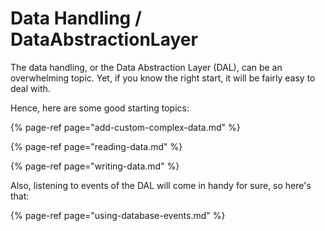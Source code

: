 # Data Handling / DataAbstractionLayer

The data handling, or the Data Abstraction Layer \(DAL\), can be an overwhelming topic. Yet, if you know the right start, it will be fairly easy to deal with.

Hence, here are some good starting topics:

{% page-ref page="add-custom-complex-data.md" %}

{% page-ref page="reading-data.md" %}

{% page-ref page="writing-data.md" %}

Also, listening to events of the DAL will come in handy for sure, so here's that:

{% page-ref page="using-database-events.md" %}


